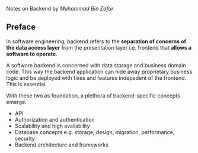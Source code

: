 Notes on Backend by *Muhammad Bin Zafar*

## Preface
In software engineering, backend refers to the **separation of concerns of the data access layer** from the presentation layer i.e. frontend that **allows a software to operate**.

A software backend is concerned with data storage and business domain code. This way the backend application can hide away proprietary business logic and be deployed with fixes and features indepedent of the frontend. This is essential.

With these two as foundation, a plethora of backend-specific concepts emerge.
- API
- Authorization and authentication
- Scalability and high availability
- Database concepts e.g. storage, design, migration, performance, security
- Backend architecture and frameworks